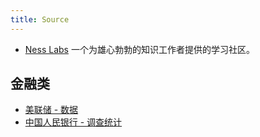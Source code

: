 ```yaml
---
title: Source
---
```

* [Ness Labs](../../../1-happiness/5-resource/ness-labs/readme.md) 一个为雄心勃勃的知识工作者提供的学习社区。


## 金融类
* [美联储 - 数据](https://www.federalreserve.gov/data.htm)
* [中国人民银行 - 调查统计](http://www.pbc.gov.cn/diaochatongjisi/116219/116319/4780803/index.html)